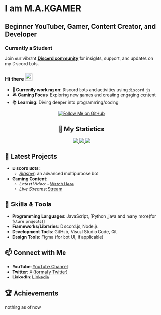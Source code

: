 # I am M.A.KGAMER

## Beginner YouTuber, Gamer, Content Creator, and Developer

### Currently a Student

Join our vibrant **[Discord community](https://discord.gg/6AG26JGvJA)** for insights, support, and updates on my Discord bots.

### Hi there <img src="https://media.giphy.com/media/hvRJCLFzcasrR4ia7z/giphy.gif" width="25">

- 🌱 **Currently working on**: Discord bots and activities using `discord.js`
- 🎮 **Gaming Focus**: Exploring new games and creating engaging content
- 📚 **Learning**: Diving deeper into programming/coding

<div align="center">
  <p align="center">
    <a href="https://github.com/makgamerofficial">
      <img alt="Follow Me on GitHub" title="Follow Me" src="https://img.shields.io/github/followers/makgamerofficial?color=17ad71&labelColor=17ad71&style=for-the-badge&logo=github&label=Follow%20me"/>
    </a>
  </p>

## 🔖 My Statistics

<p align="center">
  <a href="https://github.com/makgamerofficial/">
    <img src="https://github-readme-stats.vercel.app/api?username=makgamerofficial&hide=issues,prs&count_private=true&show_owner=true&show_icons=true&bg_color=0d1117&title_color=ffffff&text_color=ffffff&icon_color=00ff99&hide_border=true" />
  </a>
  <a href="https://github.com/makgamerofficial/">
    <img src="https://github-readme-stats.vercel.app/api/top-langs/?username=makgamerofficial&layout=compact&count_private=true&langs_count=8&card_width=445&bg_color=0d1117&title_color=ffffff&text_color=ffffff&icon_color=00ff99&hide_border=true" />
  </a>
  <a href="https://github.com/makgamerofficial/">
    <img src="https://github-readme-streak-stats.herokuapp.com?user=makgamerofficial&hide_border=true&background=0D1117&currStreakLabel=FFFFFF&sideLabels=FFFFFF&currStreakNum=FFFFFF&dates=FFFFFF&sideNums=FFFFFF&fire=00ff99&ring=00ff99&stroke=FFFFFFFF" />
  </a>
</p>
</div>

## 🎯 Latest Projects

- **Discord Bots**: 
  - *[Slasher](https://discord.com/oauth2/authorize?client_id=1260853952593924147)*: an advanced multipurpose bot
- **Gaming Content**: 
  - *Latest Video*:  - [Watch Here](youtube.com/@m.a.kgamer)
  - *Live Streams*: [Stream](youtube.com/@m.a.kgamer)

## 🚀 Skills & Tools

- **Programming Languages**: JavaScript, [Python ,java and many more(for future projects)]
- **Frameworks/Libraries**: Discord.js, Node.js
- **Development Tools**: GitHub, Visual Studio Code, Git
- **Design Tools**: Figma (for bot UI, if applicable)

## 📫 Connect with Me

- **YouTube**: [YouTube Channel](your_youtube_link_here)
- **Twitter**: [X (formally Twitter)](x.com/_makgamer)
- **LinkedIn**: [Linkedin](https://pk.linkedin.com/in/makgamer)


## 🏆 Achievements

nothing as of now 
